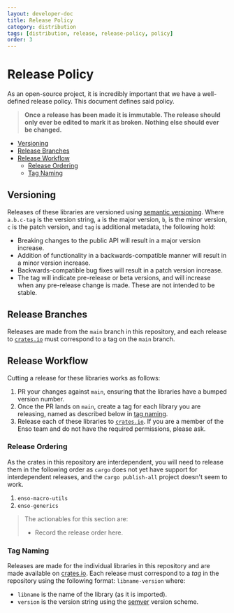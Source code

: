 ```yaml
---
layout: developer-doc
title: Release Policy
category: distribution
tags: [distribution, release, release-policy, policy]
order: 3
---
```


# Release Policy

As an open-source project, it is incredibly important that we have a
well-defined release policy. This document defines said policy.

> **Once a release has been made it is immutable. The release should only ever
> be edited to mark it as broken. Nothing else should ever be changed.**

<!-- MarkdownTOC levels="2,3" autolink="true" -->

- [Versioning](#versioning)
- [Release Branches](#release-branches)
- [Release Workflow](#release-workflow)
  - [Release Ordering](#release-ordering)
  - [Tag Naming](#tag-naming)

<!-- /MarkdownTOC -->

## Versioning

Releases of these libraries are versioned using
[semantic versioning](https://semver.org). Where `a.b.c-tag` is the version
string, `a` is the major version, `b`, is the minor version, `c` is the patch
version, and `tag` is additional metadata, the following hold:

- Breaking changes to the public API will result in a major version increase.
- Addition of functionality in a backwards-compatible manner will result in a
  minor version increase.
- Backwards-compatible bug fixes will result in a patch version increase.
- The tag will indicate pre-release or beta versions, and will increase when any
  pre-release change is made. These are not intended to be stable.

## Release Branches

Releases are made from the `main` branch in this repository, and each release to
[`crates.io`](https://crates.io) must correspond to a tag on the `main` branch.

## Release Workflow

Cutting a release for these libraries works as follows:

1.  PR your changes against `main`, ensuring that the libraries have a bumped
    version number.
2.  Once the PR lands on `main`, create a tag for each library you are
    releasing, named as described below in [tag naming](#tag-naming).
3.  Release each of these libraries to [`crates.io`](https://crates.io). If you
    are a member of the Enso team and do not have the required permissions,
    please ask.

### Release Ordering

As the crates in this repository are interdependent, you will need to release
them in the following order as `cargo` does not yet have support for
interdependent releases, and the `cargo publish-all` project doesn't seem to
work.

1.  `enso-macro-utils`
2.  `enso-generics`

> The actionables for this section are:
>
> - Record the release order here.

### Tag Naming

Releases are made for the individual libraries in this repository and are made
available on [crates.io](https://crates.io). Each release must correspond to a
_tag_ in the repository using the following format: `libname-version` where:

- `libname` is the name of the library (as it is imported).
- `version` is the version string using the [semver](https://semver.org/)
  version scheme.
